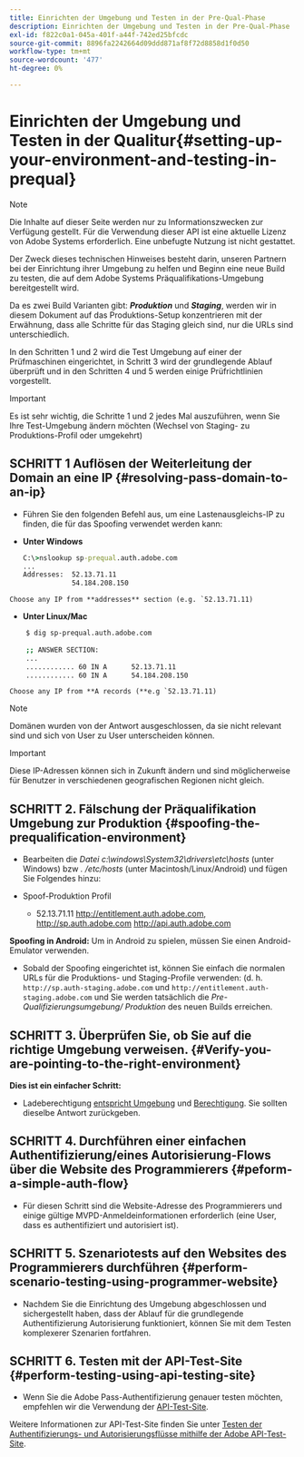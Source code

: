 ```yaml
---
title: Einrichten der Umgebung und Testen in der Pre-Qual-Phase
description: Einrichten der Umgebung und Testen in der Pre-Qual-Phase
exl-id: f822c0a1-045a-401f-a44f-742ed25bfcdc
source-git-commit: 8896fa2242664d09ddd871af8f72d8858d1f0d50
workflow-type: tm+mt
source-wordcount: '477'
ht-degree: 0%

---
```


# Einrichten der Umgebung und Testen in der Qualitur{#setting-up-your-environment-and-testing-in-prequal}

>[!NOTE]
>
>Die Inhalte auf dieser Seite werden nur zu Informationszwecken zur Verfügung gestellt. Für die Verwendung dieser API ist eine aktuelle Lizenz von Adobe Systems erforderlich. Eine unbefugte Nutzung ist nicht gestattet.

Der Zweck dieses technischen Hinweises besteht darin, unseren Partnern bei der Einrichtung ihrer Umgebung zu helfen und Beginn eine neue Build zu testen, die auf dem Adobe Systems Präqualifikations-Umgebung bereitgestellt wird.

Da es zwei Build Varianten gibt: ***Produktion*** und ***Staging***, werden wir in diesem Dokument auf das Produktions-Setup konzentrieren mit der Erwähnung, dass alle Schritte für das Staging gleich sind, nur die URLs sind unterschiedlich.

In den Schritten 1 und 2 wird die Test Umgebung auf einer der Prüfmaschinen eingerichtet, in Schritt 3 wird der grundlegende Ablauf überprüft und in den Schritten 4 und 5 werden einige Prüfrichtlinien vorgestellt.

>[!IMPORTANT]
>
> Es ist sehr wichtig, die Schritte 1 und 2 jedes Mal auszuführen, wenn Sie Ihre Test-Umgebung ändern möchten (Wechsel von Staging- zu Produktions-Profil oder umgekehrt)


## SCHRITT 1 Auflösen der Weiterleitung der Domain an eine IP {#resolving-pass-domain-to-an-ip}

* Führen Sie den folgenden Befehl aus, um eine Lastenausgleichs-IP zu finden, die für das Spoofing verwendet werden kann:

* **Unter Windows**

  ```cmd
  C:\>nslookup sp-prequal.auth.adobe.com
  ...
  Addresses:  52.13.71.11
              54.184.208.150
  ```

```Choose any IP from **addresses** section (e.g. `52.13.71.11)```

* **Unter Linux/Mac**

```sh
    $ dig sp-prequal.auth.adobe.com
    
    ;; ANSWER SECTION:
    ...
    ............ 60 IN A      52.13.71.11
    ............ 60 IN A      54.184.208.150
```

```Choose any IP from **A records (**e.g `52.13.71.11)```

>[!NOTE]
>
>Domänen wurden von der Antwort ausgeschlossen, da sie nicht relevant sind und sich von User zu User unterscheiden können.

>[!IMPORTANT]
>
> Diese IP-Adressen können sich in Zukunft ändern und sind möglicherweise für Benutzer in verschiedenen geografischen Regionen nicht gleich.


## SCHRITT 2.  Fälschung der Präqualifikation Umgebung zur Produktion {#spoofing-the-prequalification-environment}

* Bearbeiten die *Datei c:\\windows\\System32\\drivers\\etc\\hosts* (unter Windows) bzw *. /etc/hosts* (unter Macintosh/Linux/Android) und fügen Sie Folgendes hinzu:

* Spoof-Produktion Profil
   * 52.13.71.11 http://entitlement.auth.adobe.com, http://sp.auth.adobe.com http://api.auth.adobe.com

**Spoofing in Android:** Um in Android zu spielen, müssen Sie einen Android-Emulator verwenden.

* Sobald der Spoofing eingerichtet ist, können Sie einfach die normalen URLs für die Produktions- und Staging-Profile verwenden: (d. h. `http://sp.auth-staging.adobe.com` und `http://entitlement.auth-staging.adobe.com` und Sie werden tatsächlich die *Pre-Qualifizierungsumgebung/ Produktion* des neuen Builds erreichen.


## SCHRITT 3.  Überprüfen Sie, ob Sie auf die richtige Umgebung verweisen. {#Verify-you-are-pointing-to-the-right-environment}

**Dies ist ein einfacher Schritt:**

* Ladeberechtigung [entspricht Umgebung](https://entitlement-prequal.auth.adobe.com/environment.html) und [Berechtigung](https://entitlement.auth.adobe.com/environment.html). Sie sollten dieselbe Antwort zurückgeben.


## SCHRITT 4.  Durchführen einer einfachen Authentifizierung/eines Autorisierung-Flows über die Website des Programmierers {#peform-a-simple-auth-flow}

* Für diesen Schritt sind die Website-Adresse des Programmierers und einige gültige MVPD-Anmeldeinformationen erforderlich (eine User, dass es authentifiziert und autorisiert ist).

## SCHRITT 5.  Szenariotests auf den Websites des Programmierers durchführen {#perform-scenario-testing-using-programmer-website}

* Nachdem Sie die Einrichtung des Umgebung abgeschlossen und sichergestellt haben, dass der Ablauf für die grundlegende Authentifizierung Autorisierung funktioniert, können Sie mit dem Testen komplexerer Szenarien fortfahren.


## SCHRITT 6.  Testen mit der API-Test-Site {#perform-testing-using-api-testing-site}

* Wenn Sie die Adobe Pass-Authentifizierung genauer testen möchten, empfehlen wir die Verwendung der [API-Test-Site](http://entitlement-prequal.auth.adobe.com/apitest/api.html).

Weitere Informationen zur API-Test-Site finden Sie unter [Testen der Authentifizierungs- und Autorisierungsflüsse mithilfe der Adobe API-Test-Site](/help/authentication/test-authn-authz-flows-using-adobes-api-test-site.md).
